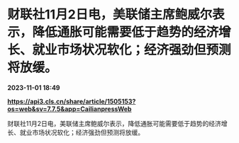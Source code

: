 # 财联社11月2日电，美联储主席鲍威尔表示，降低通胀可能需要低于趋势的经济增长、就业市场状况软化；经济强劲但预测将放缓。

**2023-11-01 18:49**

**https://api3.cls.cn/share/article/1505153?os=web&sv=7.7.5&app=CailianpressWeb**

财联社11月2日电，美联储主席鲍威尔表示，降低通胀可能需要低于趋势的经济增长、就业市场状况软化；经济强劲但预测将放缓。